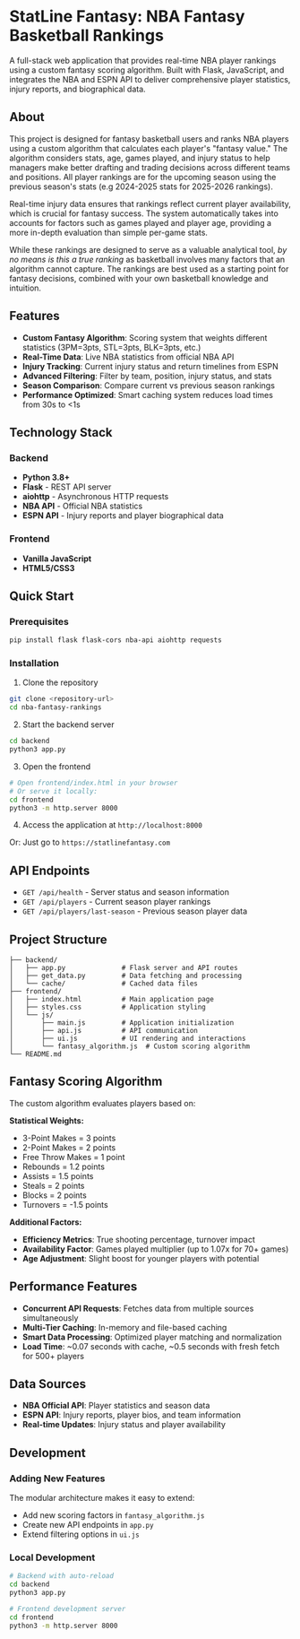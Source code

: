 # StatLine Fantasy: NBA Fantasy Basketball Rankings

A full-stack web application that provides real-time NBA player rankings using a custom fantasy scoring algorithm. Built with Flask, JavaScript, and integrates the NBA and ESPN API to deliver comprehensive player statistics, injury reports, and biographical data.

## About

This project is designed for fantasy basketball users and ranks NBA players using a custom algorithm that calculates each player's "fantasy value." The algorithm considers stats, age, games played, and injury status to help managers make better drafting and trading decisions across different teams and positions. All player rankings are for the upcoming season using the previous season's stats (e.g 2024-2025 stats for 2025-2026 rankings).

Real-time injury data ensures that rankings reflect current player availability, which is crucial for fantasy success. The system automatically takes into accounts for factors such as games played and player age, providing a more in-depth evaluation than simple per-game stats.

While these rankings are designed to serve as a valuable analytical tool, *by no means is this a true ranking* as basketball involves many factors that an algorithm cannot capture. The rankings are best used as a starting point for fantasy decisions, combined with your own basketball knowledge and intuition.

## Features

- **Custom Fantasy Algorithm**: Scoring system that weights different statistics (3PM=3pts, STL=3pts, BLK=3pts, etc.)
- **Real-Time Data**: Live NBA statistics from official NBA API
- **Injury Tracking**: Current injury status and return timelines from ESPN
- **Advanced Filtering**: Filter by team, position, injury status, and stats
- **Season Comparison**: Compare current vs previous season rankings
- **Performance Optimized**: Smart caching system reduces load times from 30s to <1s

## Technology Stack

### Backend
- **Python 3.8+**
- **Flask** - REST API server
- **aiohttp** - Asynchronous HTTP requests
- **NBA API** - Official NBA statistics
- **ESPN API** - Injury reports and player biographical data

### Frontend
- **Vanilla JavaScript**
- **HTML5/CSS3**

## Quick Start

### Prerequisites
```bash
pip install flask flask-cors nba-api aiohttp requests
```

### Installation
1. Clone the repository
```bash
git clone <repository-url>
cd nba-fantasy-rankings
```

2. Start the backend server
```bash
cd backend
python3 app.py
```

3. Open the frontend
```bash
# Open frontend/index.html in your browser
# Or serve it locally:
cd frontend
python3 -m http.server 8000
```

4. Access the application at `http://localhost:8000`

Or: Just go to `https://statlinefantasy.com`

## API Endpoints

- `GET /api/health` - Server status and season information
- `GET /api/players` - Current season player rankings
- `GET /api/players/last-season` - Previous season player data

## Project Structure

```
├── backend/
│   ├── app.py              # Flask server and API routes
│   ├── get_data.py         # Data fetching and processing
│   └── cache/              # Cached data files
├── frontend/
│   ├── index.html          # Main application page
│   ├── styles.css          # Application styling
│   └── js/
│       ├── main.js         # Application initialization
│       ├── api.js          # API communication
│       ├── ui.js           # UI rendering and interactions
│       └── fantasy_algorithm.js  # Custom scoring algorithm
└── README.md
```

## Fantasy Scoring Algorithm

The custom algorithm evaluates players based on:

**Statistical Weights:**
- 3-Point Makes = 3 points
- 2-Point Makes = 2 points  
- Free Throw Makes = 1 point
- Rebounds = 1.2 points
- Assists = 1.5 points
- Steals = 2 points
- Blocks = 2 points
- Turnovers = -1.5 points

**Additional Factors:**
- **Efficiency Metrics**: True shooting percentage, turnover impact
- **Availability Factor**: Games played multiplier (up to 1.07x for 70+ games)
- **Age Adjustment**: Slight boost for younger players with potential

## Performance Features

- **Concurrent API Requests**: Fetches data from multiple sources simultaneously
- **Multi-Tier Caching**: In-memory and file-based caching
- **Smart Data Processing**: Optimized player matching and normalization
- **Load Time**: ~0.07 seconds with cache, ~0.5 seconds with fresh fetch for 500+ players

## Data Sources

- **NBA Official API**: Player statistics and season data
- **ESPN API**: Injury reports, player bios, and team information
- **Real-time Updates**: Injury status and player availability

## Development

### Adding New Features
The modular architecture makes it easy to extend:
- Add new scoring factors in `fantasy_algorithm.js`
- Create new API endpoints in `app.py`
- Extend filtering options in `ui.js`

### Local Development
```bash
# Backend with auto-reload
cd backend
python3 app.py

# Frontend development server
cd frontend
python3 -m http.server 8000